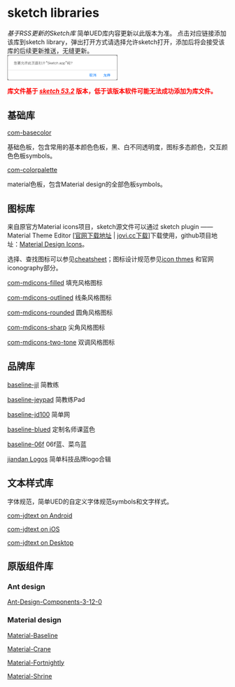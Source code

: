 # sketch libraries

_基于RSS更新的Sketch库_
简单UED库内容更新以此版本为准。
点击对应链接添加该库到sketch library，弹出打开方式请选择允许sketch打开，添加后将会接受该库的后续更新推送，无缝更新。
<img src="/assets/imgs/2019-04-27_15-42-45.png" alt="弹出打开方式请选择允许sketch打开" style="width:50%;display:block;" />

<span style="font-weight:700;color:red;">库文件基于 <i style="text-decoration:underline;">sketch 53.2</i> 版本，低于该版本软件可能无法成功添加为库文件。</span>

## 基础库

<i class="fal fa-gem"></i> [com-basecolor](sketch://add-library?url=https://slib.jovi.cc/common/com-basecolor.xml)  

基础色板，包含常用的基本颜色色板，黑、白不同透明度，图标多态颜色，交互颜色色板symbols。

<i class="fal fa-gem"></i>[com-colorpalette](sketch://add-library?url=https://slib.jovi.cc/common/com-colorpalette.xml) 

material色板，包含Material design的全部色板symbols。

## 图标库

来自原官方Material icons项目，sketch源文件可以通过 sketch plugin —— Material Theme Editor \[[官网下载地址](https://material.io/tools/theme-editor/downloads/production/material.sketchplugin.zip) | [jovi.cc下载](http://static.jovi.cc/material.sketchplugin.zip)\]下载使用，github项目地址：[Material Design Icons](https://github.com/google/material-design-icons)。

选择、查找图标可以参见[cheatsheet](https://material.io/tools/icons/?style=baseline)；图标设计规范参见[icon thmes](https://material.io/design/iconography/system-icons.html#) 和官网 iconography部分。

<i class="fal fa-gem"></i> [com-mdicons-filled](sketch://add-library?url=https://slib.jovi.cc/icon/com-mdicons-filled.xml)  填充风格图标

<i class="fal fa-gem"></i> [com-mdicons-outlined](sketch://add-library?url=https://slib.jovi.cc/icon/com-mdicons-outlined.xml)  线条风格图标

<i class="fal fa-gem"></i> [com-mdicons-rounded](sketch://add-library?url=https://slib.jovi.cc/icon/com-mdicons-rounded.xml)  圆角风格图标

<i class="fal fa-gem"></i> [com-mdicons-sharp](sketch://add-library?url=https://slib.jovi.cc/icon/com-mdicons-sharp.xml)  尖角风格图标

<i class="fal fa-gem"></i> [com-mdicons-two-tone](sketch://add-library?url=https://slib.jovi.cc/icon/com-mdicons-two-tone.xml)  双调风格图标

## 品牌库

<i class="fal fa-gem"></i> [baseline-jjl](sketch://add-library?url=https://slib.jovi.cc/brand/baseline-jjl.xml)  简教练

<i class="fal fa-gem"></i> [baseline-jeypad](sketch://add-library?url=https://slib.jovi.cc/brand/baseline-jeypad.xml)  简教练Pad

<i class="fal fa-gem"></i> [baseline-jd100](sketch://add-library?url=https://slib.jovi.cc/brand/baseline-jd100.xml)  简单网

<i class="fal fa-gem"></i> [baseline-blued](sketch://add-library?url=https://slib.jovi.cc/brand/baseline-blued.xml)  定制名师课蓝色

<i class="fal fa-gem"></i> [baseline-06f](sketch://add-library?url=https://slib.jovi.cc/brand/baseline-06f.xml)  06f蓝、菜鸟蓝

<i class="fal fa-gem"></i> [jiandan Logos](sketch://add-library?url=https://slib.jovi.cc/brand/jiandanlogos.xml)  简单科技品牌logo合辑

## 文本样式库

字体规范，简单UED的自定义字体规范symbols和文字样式。

<i class="fal fa-gem"></i> [com-jdtext on Android](sketch://add-library?url=https://slib.jovi.cc/brand/com-jdtext-notosans.xml)

<i class="fal fa-gem"></i> [com-jdtext on iOS](sketch://add-library?url=https://slib.jovi.cc/brand/com-jdtext-pingfang.xml)

<i class="fal fa-gem"></i> [com-jdtext on Desktop](sketch://add-library?url=https://slib.jovi.cc/brand/com-jdtext-yahei.xml)

## 原版组件库

### Ant design

<i class="fal fa-gem"></i> [Ant-Design-Components-3-12-0](sketch://add-library?url=https://slib.jovi.cc/origin/Ant-Design-Components-3-12-0.xml)

<!-- <i class="fal fa-gem"></i> [Ant-Design-Mobile-Template](sketch://add-library?url=https://slib.jovi.cc/origin/Ant-Design-Mobile-Template.xml)

<i class="fal fa-gem"></i> [Ant-Design-Pro](sketch://add-library?url=https://slib.jovi.cc/origin/Ant-Design-Pro.xml) -->

### Material design

<i class="fal fa-gem"></i> [Material-Baseline](sketch://add-library?url=https://slib.jovi.cc/origin/Material-Baseline.xml)

<i class="fal fa-gem"></i> [Material-Crane](sketch://add-library?url=https://slib.jovi.cc/origin/Material-Crane.xml)

<i class="fal fa-gem"></i> [Material-Fortnightly](sketch://add-library?url=https://slib.jovi.cc/origin/Material-Fortnightly.xml)

<i class="fal fa-gem"></i> [Material-Shrine](sketch://add-library?url=https://slib.jovi.cc/origin/Material-Shrine.xml)
